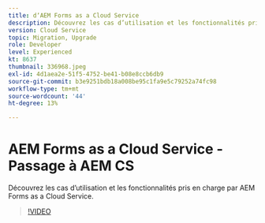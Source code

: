 ```yaml
---
title: dʼAEM Forms as a Cloud Service
description: Découvrez les cas d’utilisation et les fonctionnalités pris en charge par AEM Forms as a Cloud Service.
version: Cloud Service
topic: Migration, Upgrade
role: Developer
level: Experienced
kt: 8637
thumbnail: 336968.jpeg
exl-id: 4d1aea2e-51f5-4752-be41-b08e8ccb6db9
source-git-commit: b3e9251bdb18a008be95c1fa9e5c79252a74fc98
workflow-type: tm+mt
source-wordcount: '44'
ht-degree: 13%

---
```


# AEM Forms as a Cloud Service - Passage à AEM CS

Découvrez les cas d’utilisation et les fonctionnalités pris en charge par AEM Forms as a Cloud Service.

>[!VIDEO](https://video.tv.adobe.com/v/336968?quality=12&learn=on)
